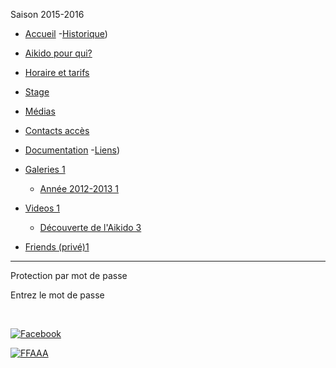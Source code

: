 ﻿       

Saison 2015-2016

- [Accueil](../index.html)
-[Historique](historique.html.md))
- [Aikido pour qui?](../aikidopourqui.html)
- [Horaire et tarifs](../horaire.html)
- [Stage](../stages.html)
- [Médias](../media.html)
- [Contacts accès](../contact.html)
- [Documentation](../Documentations.html)
-[Liens](liens.html.md))

- [Galeries 1](#)
    - [Année 2012-2013 1](/media/annee.html)
- [Videos 1](#)
    - [Découverte de l'Aikido 3](/media/decouverte.html)
- [Friends (privé)1](#)
    

---

Protection par mot de passe  
  
Entrez le mot de passe  
  

   

[![Facebook](../images/icone_facebook.png)](https://www.facebook.com/aikido.taintournon)

[![FFAAA](../images/ffaaa.png)](http://www.aikido.com.fr/)